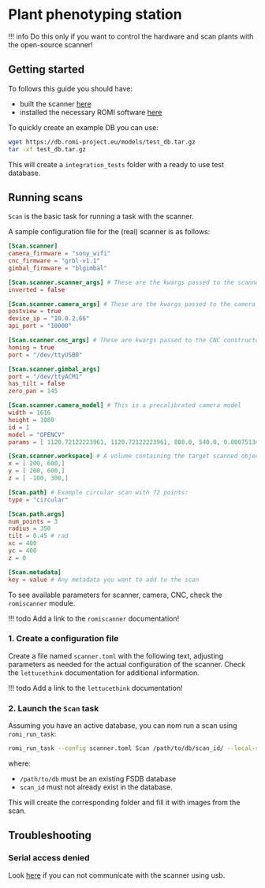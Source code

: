 Plant phenotyping station
===

!!! info
    Do this only if you want to control the hardware and scan plants with the open-source scanner!


## Getting started

To follows this guide you should have:

* built the scanner [here](../build/index.md)
* installed the necessary ROMI software [here](../install/plant_scanner_setup.md)


To quickly create an example DB you can use:
```bash
wget https://db.romi-project.eu/models/test_db.tar.gz
tar -xf test_db.tar.gz
```
This will create a `integration_tests` folder with a ready to use test database. 


## Running scans
`Scan` is the basic task for running a task with the scanner.

A sample configuration file for the (real) scanner is as follows:
```toml
[Scan.scanner]
camera_firmware = "sony_wifi"
cnc_firmware = "grbl-v1.1"
gimbal_firmware = "blgimbal"

[Scan.scanner.scanner_args] # These are the kwargs passed to the scanner constructor
inverted = false

[Scan.scanner.camera_args] # These are the kwargs passed to the camera constructor
postview = true
device_ip = "10.0.2.66"
api_port = "10000"

[Scan.scanner.cnc_args] # These are kwargs passed to the CNC constructor
homing = true
port = "/dev/ttyUSB0"

[Scan.scanner.gimbal_args]
port = "/dev/ttyACM1"
has_tilt = false
zero_pan = 145

[Scan.scanner.camera_model] # This is a precalibrated camera model
width = 1616
height = 1080
id = 1
model = "OPENCV"
params = [ 1120.72122223961, 1120.72122223961, 808.0, 540.0, 0.0007513494532588769, 0.0007513494532588769, 0.0, 0.0,]

[Scan.scanner.workspace] # A volume containing the target scanned object
x = [ 200, 600,]
y = [ 200, 600,]
z = [ -100, 300,]

[Scan.path] # Example circular scan with 72 points:
type = "circular"

[Scan.path.args]
num_points = 3
radius = 350
tilt = 0.45 # rad
xc = 400
yc = 400
z = 0

[Scan.metadata]
key = value # Any metadata you want to add to the scan
```

To see available parameters for scanner, camera, CNC, check the `romiscanner` module.

!!! todo
    Add a link to the `romiscanner` documentation!

### 1. Create a configuration file
Create a file named `scanner.toml` with the following text, adjusting parameters as needed for the actual configuration of the scanner.
Check the `lettucethink` documentation for additional information.

!!! todo
    Add a link to the `lettucethink` documentation!

### 2. Launch the `Scan` task
Assuming you have an active database, you can nom run a scan using `romi_run_task`:
```bash
romi_run_task --config scanner.toml Scan /path/to/db/scan_id/ --local-scheduler
```
where:

- `/path/to/db` must be an existing FSDB database
- `scan_id` must not already exist in the database.

This will create the corresponding folder and fill it with images from the scan.


## Troubleshooting

### Serial access denied
Look [here](../build/troubleshooting.md#serial-access-denied) if you can not communicate with the scanner using usb.
